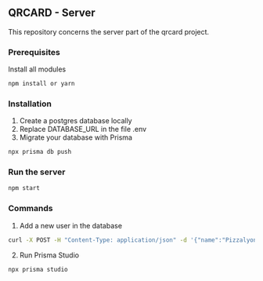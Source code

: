 ## QRCARD - Server

This repository concerns the server part of the qrcard project.

### Prerequisites

Install all modules
  ```sh
  npm install or yarn
  ```

### Installation

1. Create a postgres database locally
2. Replace DATABASE_URL in the file .env
3. Migrate your database with Prisma
```sh
npx prisma db push
```
   
### Run the server

```sh
npm start
```

### Commands

1. Add a new user in the database
```sh
curl -X POST -H "Content-Type: application/json" -d '{"name":"Pizzalyon", "adress": "Lyon", "category":"pizza"}' http://localhost:3000/user```
```
2. Run Prisma Studio
```sh
npx prisma studio
```

